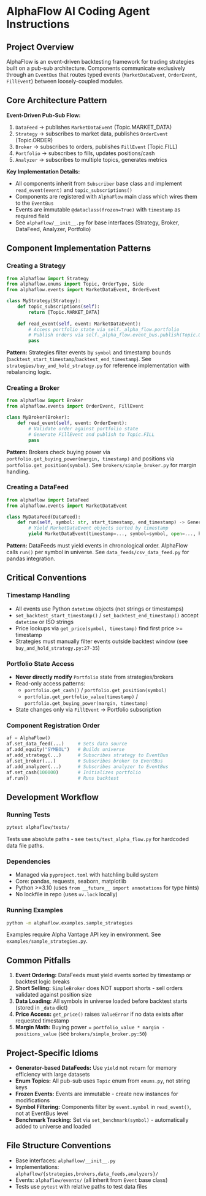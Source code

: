 # AlphaFlow AI Coding Agent Instructions

## Project Overview
AlphaFlow is an event-driven backtesting framework for trading strategies built on a pub-sub architecture. Components communicate exclusively through an `EventBus` that routes typed events (`MarketDataEvent`, `OrderEvent`, `FillEvent`) between loosely-coupled modules.

## Core Architecture Pattern

**Event-Driven Pub-Sub Flow:**
1. `DataFeed` → publishes `MarketDataEvent` (Topic.MARKET_DATA)
2. `Strategy` → subscribes to market data, publishes `OrderEvent` (Topic.ORDER)
3. `Broker` → subscribes to orders, publishes `FillEvent` (Topic.FILL)
4. `Portfolio` → subscribes to fills, updates positions/cash
5. `Analyzer` → subscribes to multiple topics, generates metrics

**Key Implementation Details:**
- All components inherit from `Subscriber` base class and implement `read_event(event)` and `topic_subscriptions()`
- Components are registered with `AlphaFlow` main class which wires them to the `EventBus`
- Events are immutable `@dataclass(frozen=True)` with `timestamp` as required field
- See `alphaflow/__init__.py` for base interfaces (Strategy, Broker, DataFeed, Analyzer, Portfolio)

## Component Implementation Patterns

### Creating a Strategy
```python
from alphaflow import Strategy
from alphaflow.enums import Topic, OrderType, Side
from alphaflow.events import MarketDataEvent, OrderEvent

class MyStrategy(Strategy):
    def topic_subscriptions(self):
        return [Topic.MARKET_DATA]
    
    def read_event(self, event: MarketDataEvent):
        # Access portfolio state via self._alpha_flow.portfolio
        # Publish orders via self._alpha_flow.event_bus.publish(Topic.ORDER, OrderEvent(...))
        pass
```
**Pattern:** Strategies filter events by `symbol` and timestamp bounds (`backtest_start_timestamp`/`backtest_end_timestamp`). See `strategies/buy_and_hold_strategy.py` for reference implementation with rebalancing logic.

### Creating a Broker
```python
from alphaflow import Broker
from alphaflow.events import OrderEvent, FillEvent

class MyBroker(Broker):
    def read_event(self, event: OrderEvent):
        # Validate order against portfolio state
        # Generate FillEvent and publish to Topic.FILL
        pass
```
**Pattern:** Brokers check buying power via `portfolio.get_buying_power(margin, timestamp)` and positions via `portfolio.get_position(symbol)`. See `brokers/simple_broker.py` for margin handling.

### Creating a DataFeed
```python
from alphaflow import DataFeed
from alphaflow.events import MarketDataEvent

class MyDataFeed(DataFeed):
    def run(self, symbol: str, start_timestamp, end_timestamp) -> Generator[MarketDataEvent]:
        # Yield MarketDataEvent objects sorted by timestamp
        yield MarketDataEvent(timestamp=..., symbol=symbol, open=..., high=..., low=..., close=..., volume=...)
```
**Pattern:** DataFeeds must yield events in chronological order. AlphaFlow calls `run()` per symbol in universe. See `data_feeds/csv_data_feed.py` for pandas integration.

## Critical Conventions

### Timestamp Handling
- All events use Python `datetime` objects (not strings or timestamps)
- `set_backtest_start_timestamp()` / `set_backtest_end_timestamp()` accept `datetime` or ISO strings
- Price lookups via `get_price(symbol, timestamp)` find first price >= timestamp
- Strategies must manually filter events outside backtest window (see `buy_and_hold_strategy.py:27-35`)

### Portfolio State Access
- **Never directly modify** `Portfolio` state from strategies/brokers
- Read-only access patterns:
  - `portfolio.get_cash()` / `portfolio.get_position(symbol)`
  - `portfolio.get_portfolio_value(timestamp)` / `portfolio.get_buying_power(margin, timestamp)`
- State changes only via `FillEvent` → Portfolio subscription

### Component Registration Order
```python
af = AlphaFlow()
af.set_data_feed(...)     # Sets data source
af.add_equity("SYMBOL")   # Builds universe
af.add_strategy(...)      # Subscribes strategy to EventBus
af.set_broker(...)        # Subscribes broker to EventBus
af.add_analyzer(...)      # Subscribes analyzer to EventBus
af.set_cash(100000)       # Initializes portfolio
af.run()                  # Runs backtest
```

## Development Workflow

### Running Tests
```bash
pytest alphaflow/tests/
```
Tests use absolute paths - see `tests/test_alpha_flow.py` for hardcoded data file paths.

### Dependencies
- Managed via `pyproject.toml` with hatchling build system
- Core: pandas, requests, seaborn, matplotlib
- Python >=3.10 (uses `from __future__ import annotations` for type hints)
- No lockfile in repo (uses `uv.lock` locally)

### Running Examples
```bash
python -m alphaflow.examples.sample_strategies
```
Examples require Alpha Vantage API key in environment. See `examples/sample_strategies.py`.

## Common Pitfalls

1. **Event Ordering:** DataFeeds must yield events sorted by timestamp or backtest logic breaks
2. **Short Selling:** `SimpleBroker` does NOT support shorts - sell orders validated against position size
3. **Data Loading:** All symbols in universe loaded before backtest starts (stored in `_data` dict)
4. **Price Access:** `get_price()` raises `ValueError` if no data exists after requested timestamp
5. **Margin Math:** Buying power = `portfolio_value * margin - positions_value` (see `brokers/simple_broker.py:50`)

## Project-Specific Idioms

- **Generator-based DataFeeds:** Use `yield` not `return` for memory efficiency with large datasets
- **Enum Topics:** All pub-sub uses `Topic` enum from `enums.py`, not string keys
- **Frozen Events:** Events are immutable - create new instances for modifications
- **Symbol Filtering:** Components filter by `event.symbol` in `read_event()`, not at EventBus level
- **Benchmark Tracking:** Set via `set_benchmark(symbol)` - automatically added to universe and loaded

## File Structure Conventions
- Base interfaces: `alphaflow/__init__.py`
- Implementations: `alphaflow/{strategies,brokers,data_feeds,analyzers}/`
- Events: `alphaflow/events/` (all inherit from `Event` base class)
- Tests use `pytest` with relative paths to test data files
